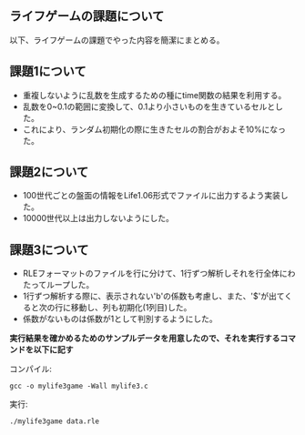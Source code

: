 ## ライフゲームの課題について
以下、ライフゲームの課題でやった内容を簡潔にまとめる。

## 課題1について
- 重複しないように乱数を生成するための種にtime関数の結果を利用する。
- 乱数を0~0.1の範囲に変換して、0.1より小さいものを生きているセルとした。
- これにより、ランダム初期化の際に生きたセルの割合がおよそ10%になった。

## 課題2について
- 100世代ごとの盤面の情報をLife1.06形式でファイルに出力するよう実装した。
- 10000世代以上は出力しないようにした。

## 課題3について
- RLEフォーマットのファイルを行に分けて、1行ずつ解析しそれを行全体にわたってループした。
- 1行ずつ解析する際に、表示されない'b'の係数も考慮し、また、'$'が出てくると次の行に移動し、列も初期化(1列目)した。
- 係数がないものは係数が1として判別するようにした。

**実行結果を確かめるためのサンプルデータを用意したので、それを実行するコマンドを以下に記す**

コンパイル:
```
gcc -o mylife3game -Wall mylife3.c
```

実行:
```
./mylife3game data.rle
```